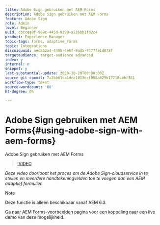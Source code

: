 ```yaml
---
title: Adobe Sign gebruiken met AEM Forms
description: Adobe Sign gebruiken met AEM Forms
feature: Adobe Sign
role: Admin
level: Beginner
uuid: cbccea0f-969c-445d-9390-a236bb1fd2c4
product: Experience Manager
topic-tags: forms, adaptive_forms
topic: Integrations
discoiquuid: aec562a4-4405-4e6f-9ad5-7477fa1d078f
targetaudience: target-audience advanced
index: y
internal: n
snippet: y
last-substantial-update: 2020-10-20T00:00:00Z
source-git-commit: 7a2bb61ca1dea1013eef088a629b17718dbbf381
workflow-type: tm+mt
source-wordcount: '80'
ht-degree: 0%

---
```



# Adobe Sign gebruiken met AEM Forms{#using-adobe-sign-with-aem-forms}

Adobe Sign gebruiken met AEM Forms

>[!VIDEO](https://video.tv.adobe.com/v/18696?quality=9&learn=on)

*Deze video doorloopt het proces om de Adobe Sign-cloudservice in te stellen en meerdere handtekeningvelden toe te voegen aan een AEM adaptief formulier.*

>[!NOTE]
>
>Deze functie is alleen beschikbaar vanaf AEM 6.3.

Ga naar [AEM Forms-voorbeelden](https://forms.enablementadobe.com/content/samples/samples.html?query=0#formsandsign) pagina voor een koppeling naar een live demo van deze mogelijkheid.
